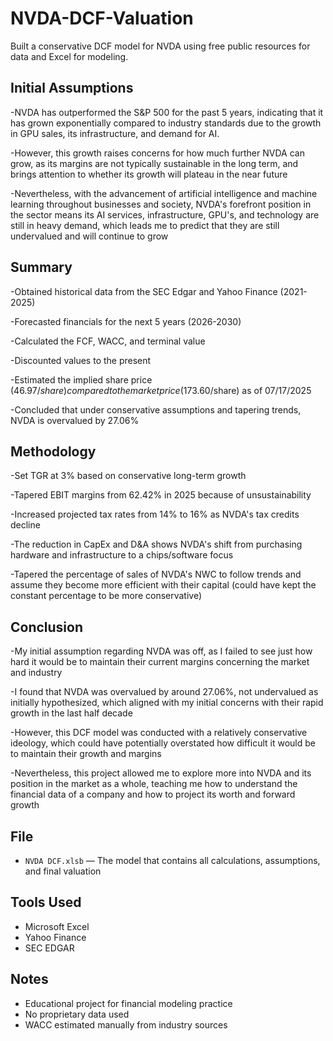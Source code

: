 # NVDA-DCF-Valuation
Built a conservative DCF model for NVDA using free public resources for data and Excel for modeling.

## Initial Assumptions
-NVDA has outperformed the S&P 500 for the past 5 years, indicating that it has grown exponentially compared to industry standards due to the growth in GPU sales, its infrastructure, and demand for AI.

-However, this growth raises concerns for how much further NVDA can grow, as its margins are not typically sustainable in the long term, and brings attention to whether its growth will plateau in the near future

-Nevertheless, with the advancement of artificial intelligence and machine learning throughout businesses and society, NVDA's forefront position in the sector means its AI services, infrastructure, GPU's, and technology are still in heavy demand, which leads me to predict that they are still undervalued and will continue to grow

## Summary
-Obtained historical data from the SEC Edgar and Yahoo Finance (2021-2025)

-Forecasted  financials for the next 5 years (2026-2030)

-Calculated the FCF, WACC, and terminal value

-Discounted values to the present

-Estimated the implied share price ($46.97/share) compared to the market price ($173.60/share) as of 07/17/2025

-Concluded that under conservative assumptions and tapering trends, NVDA is overvalued by 27.06%

## Methodology
-Set TGR at 3% based on conservative long-term growth

-Tapered EBIT margins from 62.42% in 2025 because of unsustainability

-Increased projected tax rates from 14% to 16% as NVDA's tax credits decline

-The reduction in CapEx and D&A shows NVDA's shift from purchasing hardware and infrastructure to a chips/software focus

-Tapered the percentage of sales of NVDA's NWC to follow trends and assume they become more efficient with their capital (could have kept the constant percentage to be more conservative)

## Conclusion
-My initial assumption regarding NVDA was off, as I failed to see just how hard it would be to maintain their current margins concerning the market and industry

-I found that NVDA was overvalued by around 27.06%, not undervalued as initially hypothesized, which aligned with my initial concerns with their rapid growth in the last half decade

-However, this DCF model was conducted with a relatively conservative ideology, which could have potentially overstated how difficult it would be to maintain their growth and margins

-Nevertheless, this project allowed me to explore more into NVDA and its position in the market as a whole, teaching me how to understand the financial data of a company and how to project its worth and forward growth

## File
- `NVDA DCF.xlsb` — The model that contains all calculations, assumptions, and final valuation

## Tools Used
- Microsoft Excel
- Yahoo Finance
- SEC EDGAR

## Notes
- Educational project for financial modeling practice
- No proprietary data used
- WACC estimated manually from industry sources
